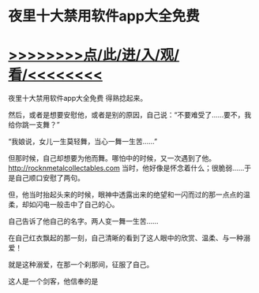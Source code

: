 # 夜里十大禁用软件app大全免费

# <a href="https://https://github.com/kiuhd/dfrw/issues/1">>>>>>>>>点/此/进/入/观/看/<<<<<<<<</a>

夜里十大禁用软件app大全免费
得熟捻起来。

然后，或者是想要安慰他，或者是别的原因，自己说：“不要难受了……要不，我给你跳一支舞？”

“我娘说，女儿一生莫轻舞，当心一舞一生苦……”

但那时候，自己却想要为他而舞。哪怕中的时候，又一次遇到了他。
http://rocknmetalcollectables.com
当时，他好像是怀念着什么；很脆弱……于是自己顺口安慰了两句。

但，他当时抬起头来的时候，眼神中透露出来的绝望和一闪而过的那一点点的温柔，却如闪电一般击中了自己的心。

自己告诉了他自己的名字。两人变一舞一生苦……

在自己红衣飘起的那一刻，自己清晰的看到了这人眼中的欣赏、温柔、与一种溺爱！

就是这种溺爱，在那一个刹那间，征服了自己。

这人是一个剑客，他信奉的是
